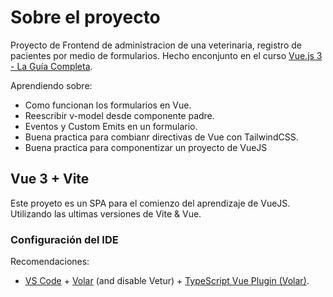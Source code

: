 # Sobre el proyecto

Proyecto de Frontend de administracion de una veterinaria, registro de pacientes por medio de formularios. Hecho enconjunto en el curso [Vue.js 3 - La Guía Completa](https://www.udemy.com/course/vuejs-la-guia-completa-composition-pinia-mevn-creando-proyectos-reales/).

Aprendiendo sobre: 
- Como funcionan los formularios en Vue.
- Reescribir v-model desde componente padre.
- Eventos y Custom Emits en un formulario.
- Buena practica para combianr directivas de Vue con TailwindCSS.
- Buena practica para componentizar un proyecto de VueJS

## Vue 3 + Vite

Este proyeto es un SPA para el comienzo del aprendizaje de VueJS. Utilizando las ultimas versiones de Vite & Vue.

### Configuración del IDE

Recomendaciones:
- [VS Code](https://code.visualstudio.com/) + [Volar](https://marketplace.visualstudio.com/items?itemName=Vue.volar) (and disable Vetur) + [TypeScript Vue Plugin (Volar)](https://marketplace.visualstudio.com/items?itemName=Vue.vscode-typescript-vue-plugin).

